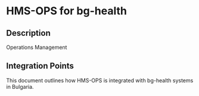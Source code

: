 # HMS-OPS for bg-health

## Description

Operations Management

## Integration Points

This document outlines how HMS-OPS is integrated with bg-health systems in Bulgaria.
